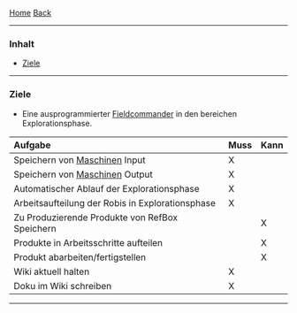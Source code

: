 [Home](home) [Back](KonzeptFL)  

----------

### Inhalt ###
- <a href="#z">Ziele</a>



----------

### <a name="z">Ziele</a> ###


- Eine ausprogrammierter [Fieldcommander](WikiSolidus) in den bereichen Explorationsphase.  


| Aufgabe| Muss| Kann| 
| :------- | --- | :---- |
|Speichern von [Maschinen](Machine) Input| X| |
|Speichern von [Maschinen](Machine) Output| X| |
|Automatischer Ablauf der Explorationsphase| X| |
|Arbeitsaufteilung der Robis in Explorationsphase| X| |
|Zu Produzierende Produkte von RefBox Speichern||X|
|Produkte in Arbeitsschritte aufteilen||X|
|Produkt abarbeiten/fertigstellen||X|
|Wiki aktuell halten|X||
|Doku im Wiki schreiben|X||



 
 

----------